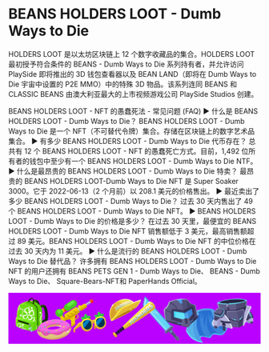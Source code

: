 # BEANS HOLDERS LOOT - Dumb Ways to Die

HOLDERS LOOT 是以太坊区块链上 12 个数字收藏品的集合。HOLDERS LOOT 最初授予符合条件的 BEANS - Dumb Ways to Die 系列持有者，并允许访问 PlaySide 即将推出的 3D 钱包查看器以及 BEAN LAND（即将在 Dumb Ways to Die 宇宙中设置的 P2E MMO）中的特殊 3D 物品。该系列连同 BEANS 和 CLASSIC BEANS 由澳大利亚最大的上市视频游戏公司 PlaySide Studios 创建。

BEANS HOLDERS LOOT - NFT 的愚蠢死法 - 常见问题 (FAQ)
▶ 什么是 BEANS HOLDERS LOOT - Dumb Ways to Die？
BEANS HOLDERS LOOT - Dumb Ways to Die 是一个 NFT（不可替代令牌）集合。存储在区块链上的数字艺术品集合。
▶ 有多少 BEANS HOLDERS LOOT - Dumb Ways to Die 代币存在？
总共有 12 个 BEANS HOLDERS LOOT - NFT 的愚蠢死亡方式。目前，1,492 位所有者的钱包中至少有一个 BEANS HOLDERS LOOT - Dumb Ways to Die NTF。
▶ 什么是最昂贵的 BEANS HOLDERS LOOT - Dumb Ways to Die 特卖？
最昂贵的 BEANS HOLDERS LOOT-Dumb Ways to Die NFT 是 Super Soaker 3000。它于 2022-06-13（2 个月前）以 208.1 美元的价格售出。
▶ 最近卖出了多少 BEANS HOLDERS LOOT - Dumb Ways to Die？
过去 30 天内售出了 49 个 BEANS HOLDERS LOOT - Dumb Ways to Die NFT。
▶ BEANS HOLDERS LOOT - Dumb Ways to Die 的价格是多少？
在过去 30 天里，最便宜的 BEANS HOLDERS LOOT - Dumb Ways to Die NFT 销售额低于 3 美元，最高销售额超过 89 美元。BEANS HOLDERS LOOT - Dumb Ways to Die NFT 的中位价格在过去 30 天内为 11 美元。
▶ 什么是流行的 BEANS HOLDERS LOOT - Dumb Ways to Die 替代品？
许多拥有 BEANS HOLDERS LOOT - Dumb Ways to Die NFT 的用户还拥有 BEANS PETS GEN 1 - Dumb Ways to Die、 BEANS - Dumb Ways to Die、 Square-Bears-NFT和 PaperHands Official。

![nft](unnamed.png)
